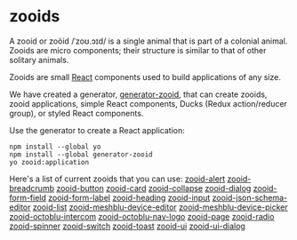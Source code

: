 # zooids
A zooid or zoöid /ˈzoʊ.ɔɪd/ is a single animal that is part of a colonial animal. Zooids are micro components; their structure is similar to that of other solitary animals.

Zooids are small [React](https://facebook.github.io/react/) components used to build applications of any size.

We have created a generator, [generator-zooid](https://github.com/octoblu/generator-zooid), that can create zooids, zooid applications, simple React components, Ducks (Redux action/reducer group), or styled React components. 

Use the generator to create a React application:
```
npm install --global yo
npm install --global generator-zooid
yo zooid:application
```

Here's a list of current zooids that you can use:
[zooid-alert](https://github.com/octoblu/zooid-alert)
[zooid-breadcrumb](https://github.com/octoblu/zooid-breadcrumb)
[zooid-button](https://github.com/octoblu/zooid-button)
[zooid-card](https://github.com/octoblu/zooid-card)
[zooid-collapse](https://github.com/octoblu/zooid-collapse)
[zooid-dialog](https://github.com/octoblu/zooid-dialog)
[zooid-form-field](https://github.com/octoblu/zooid-form-field)
[zooid-form-label](https://github.com/octoblu/zooid-form-label)
[zooid-heading](https://github.com/octoblu/zooid-heading)
[zooid-input](https://github.com/octoblu/zooid-input)
[zooid-json-schema-editor](https://github.com/octoblu/zooid-json-schema-editor)
[zooid-list](https://github.com/octoblu/zooid-list)
[zooid-meshblu-device-editor](https://github.com/octoblu/zooid-meshblu-device-editor)
[zooid-meshblu-device-picker](https://github.com/octoblu/zooid-meshblu-device-picker)
[zooid-octoblu-intercom](https://github.com/octoblu/zooid-octoblu-intercom)
[zooid-octoblu-nav-logo](https://github.com/octoblu/zooid-octoblu-nav-logo)
[zooid-page](https://github.com/octoblu/zooid-page)
[zooid-radio](https://github.com/octoblu/zooid-radio)
[zooid-spinner](https://github.com/octoblu/zooid-spinner)
[zooid-switch](https://github.com/octoblu/zooid-switch)
[zooid-toast](https://github.com/octoblu/zooid-toast)
[zooid-ui](https://github.com/octoblu/zooid-ui)
[zooid-ui-dialog](https://github.com/octoblu/zooid-ui-dialog)
